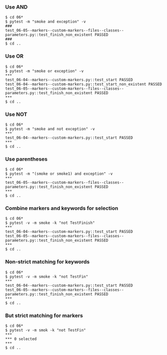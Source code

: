 ### Use AND
```unix
$ cd 06*
$ pytest -m "smoke and exception" -v
###
test_06-05--markers--custom-markers--files--classes--parameters.py::test_finish_non_existent PASSED
###
$ cd ..
```

### Use OR
```unix
$ cd 06*
$ pytest -m "smoke or exception" -v
***
test_06-04--markers--custom-markers.py::test_start PASSED
test_06-04--markers--custom-markers.py::test_start_non_existent PASSED
test_06-05--markers--custom-markers--files--classes--parameters.py::test_finish_non_existent PASSED
***
$ cd ..
```

### Use NOT
```unix
$ cd 06*
$ pytest -m "smoke and not exception" -v
***
test_06-04--markers--custom-markers.py::test_start PASSED
***
$ cd ..
```

### Use parentheses
```unix
$ cd 06*
$ pytest -m "(smoke or smoke1) and exception" -v
***
test_06-05--markers--custom-markers--files--classes--parameters.py::test_finish_non_existent PASSED
***
$ cd ..
```

### Combine markers and keywords for selection
```unix
$ cd 06*
$ pytest -v -m smoke -k "not TestFinish"
***
test_06-04--markers--custom-markers.py::test_start PASSED
test_06-05--markers--custom-markers--files--classes--parameters.py::test_finish_non_existent PASSED
***
$ cd ..
```

### Non-strict matching for keywords
```unix
$ cd 06*
$ pytest -v -m smoke -k "not TestFin"
***
test_06-04--markers--custom-markers.py::test_start PASSED
test_06-05--markers--custom-markers--files--classes--parameters.py::test_finish_non_existent PASSED
***
$ cd ..
```

### But strict matching for markers
```unix
$ cd 06*
$ pytest -v -m smok -k "not TestFin"
***
*** 0 selected
***
$ cd ..
```